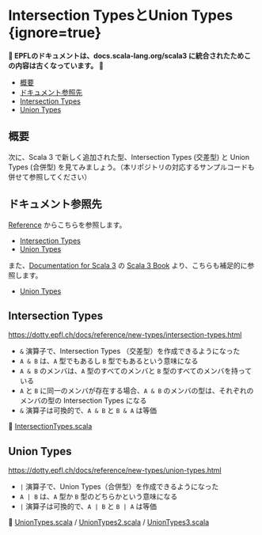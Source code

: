 # Intersection TypesとUnion Types {ignore=true}

**:construction: EPFLのドキュメントは、docs.scala-lang.org/scala3 に統合されたためこの内容は古くなっています。 :construction:**

<!-- @import "[TOC]" {cmd="toc" depthFrom=1 depthTo=6 orderedList=false} -->

<!-- code_chunk_output -->

- [概要](#概要)
- [ドキュメント参照先](#ドキュメント参照先)
- [Intersection Types](#intersection-types)
- [Union Types](#union-types)

<!-- /code_chunk_output -->

## 概要

次に、Scala 3 で新しく追加された型、Intersection Types (交差型) と Union Types (合併型) を見てみましょう。（本リポジトリの対応するサンプルコードも併せて参照してください）

## ドキュメント参照先

[Reference](https://dotty.epfl.ch/docs/reference/overview.html) からこちらを参照します。

- [Intersection Types](https://dotty.epfl.ch/docs/reference/new-types/intersection-types.html)
- [Union Types](https://dotty.epfl.ch/docs/reference/new-types/union-types.html)

また、[Documentation for Scala 3](https://docs.scala-lang.org/scala3) の [Scala 3 Book](https://docs.scala-lang.org/scala3/book/introduction.html) より、こちらも補足的に参照します。

- [Union Types](https://docs.scala-lang.org/scala3/book/types-union.html)


## Intersection Types

https://dotty.epfl.ch/docs/reference/new-types/intersection-types.html

- `&` 演算子で、Intersection Types （交差型）を作成できるようになった
- `A & B` は、`A` 型でもあるし `B` 型でもあるという意味になる
- `A & B` のメンバは、`A` 型のすべてのメンバと `B` 型のすべてのメンバを持っている
- `A` と `B` に同一のメンバが存在する場合、`A & B` のメンバの型は、それぞれのメンバの型の Intersection Types になる
- `&` 演算子は可換的で、`A & B` と `B & A` は等価

:memo: [IntersectionTypes.scala](/step03/src/main/scala/com/github/shinharad/gettingStartedWithScala3/IntersectionTypes.scala)

## Union Types

https://dotty.epfl.ch/docs/reference/new-types/union-types.html

- `|` 演算子で、Union Types（合併型）を作成できるようになった
- `A | B` は、`A` 型か `B` 型のどちらかという意味になる
- `|` 演算子は可換的で、`A | B` と `B | A` は等価

:memo: [UnionTypes.scala](/step03/src/main/scala/com/github/shinharad/gettingStartedWithScala3/UnionTypes.scala) / [UnionTypes2.scala](/step03/src/main/scala/com/github/shinharad/gettingStartedWithScala3/UnionTypes2.scala) / [UnionTypes3.scala](/step03/src/main/scala/com/github/shinharad/gettingStartedWithScala3/UnionTypes3.scala)
